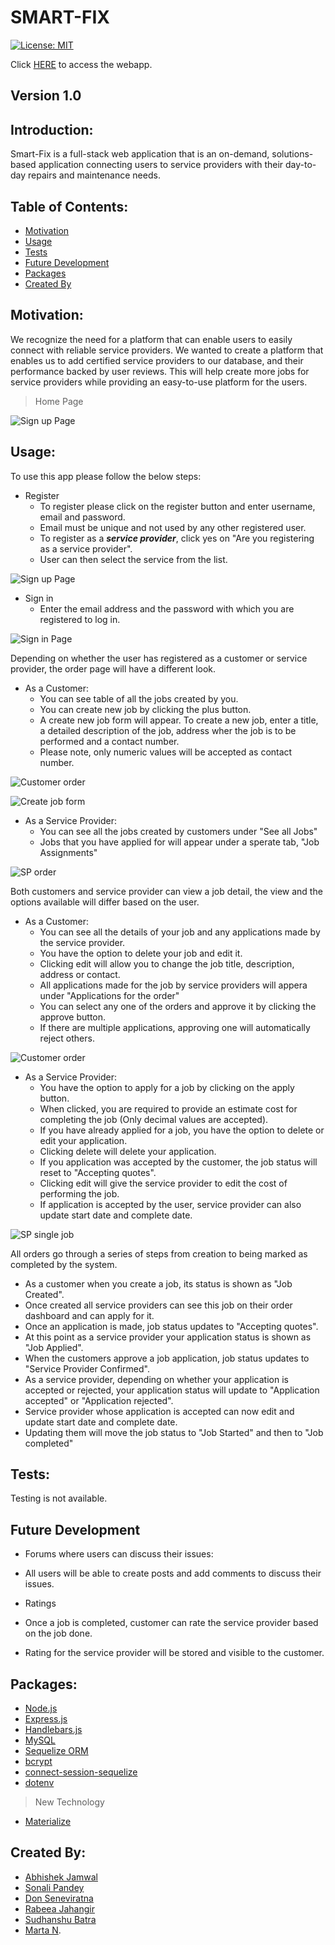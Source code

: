 # SMART-FIX
[![License: MIT](https://img.shields.io/badge/License-MIT-yellow.svg)](https://opensource.org/licenses/MIT)

Click [HERE](https://floating-cove-91289.herokuapp.com/) to access the webapp.
## Version 1.0
## Introduction:
Smart-Fix is a full-stack web application that is an on-demand, solutions-based application connecting users to service providers with their day-to-day repairs and maintenance needs. 

## Table of Contents:

* [Motivation](#motivation)
* [Usage](#usage)
* [Tests](#tests)
* [Future Development](#future-development)
* [Packages](#packages)
* [Created By](#created-by)


## Motivation:
We recognize the need for a platform that can enable users to easily connect with reliable service providers. We wanted to create a platform that enables us to add certified service providers to our database, and their performance backed by user reviews. This will help create more jobs for service providers while providing an easy-to-use platform for the users.

>Home Page

![Sign up Page](./images/homepage.PNG)

## Usage:
To use this app please follow the below steps:
* Register
  * To register please click on the register button and enter username, email and password.
  * Email must be unique and not used by any other registered user.
  * To register as a **_service provider_**, click yes on "Are you registering as a service provider".
  * User can then select the service from the list.

![Sign up Page](./images/SignUp.PNG)

* Sign in
  * Enter the email address and the password with which you are registered to log in.

![Sign in Page](./images/SignIn.PNG)

Depending on whether the user has registered as a customer or service provider, the order page will have a different look.

* As a Customer:
  * You can see table of all the jobs created by you.
  * You can create new job by clicking the plus button.
  * A create new job form will appear. To create a new job, enter a title, a detailed description of the job, address wher the job is to be performed and a contact number.
  * Please note, only numeric values will be accepted as contact number.

![Customer order](./images/orderPageCustomer.PNG)

![Create job form](./images/NewJobForm.PNG)

* As a Service Provider:
  * You can see all the jobs created by customers under "See all Jobs"
  * Jobs that you have applied for will appear under a sperate tab, "Job Assignments"

![SP order](./images/orderPageSP.PNG)

Both customers and service provider can view a job detail, the view and the options available will differ based on the user.

* As a Customer:
  * You can see all the details of your job and any applications made by the service provider.
  * You have the option to delete your job and edit it.
  * Clicking edit will allow you to change the job title, description, address or contact.
  * All applications made for the job by service providers will appera under "Applications for the order"
  * You can select any one of the orders and approve it by clicking the approve button.
  * If there are multiple applications, approving one will automatically reject others.

![Customer order](./images/CustviewSingleJob.PNG)

* As a Service Provider:
  * You have the option to apply for a job by clicking on the apply button.
  * When clicked, you are required to provide an estimate cost for completing the job (Only decimal values are accepted).
  * If you have already applied for a job, you have the option to delete or edit your application.
  * Clicking delete will delete your application.
  * If you application was accepted by the customer, the job status will reset to "Accepting quotes".
  * Clicking edit will give the service provider to edit the cost of performing the job.
  * If application is accepted by the user, service provider can also update start date and complete date.

![SP single job](./images/SPviewSingleJob.PNG)

All orders go through a series of steps from creation to being marked as completed by the system.
  * As a customer when you create a job, its status is shown as "Job Created".
  * Once created all service providers can see this job on their order dashboard and can apply for it.
  * Once an application is made, job status updates to "Accepting quotes".
  * At this point as a service provider your application status is shown as "Job Applied".
  * When the customers approve a job application, job status updates to "Service Provider Confirmed".
  * As a service provider, depending on whether your application is accepted or rejected, your application status will update to "Application accepted" or "Application rejected".
  * Service provider whose application is accepted can now edit and update start date and complete date.
  * Updating them will move the job status to "Job Started" and then to "Job completed"

## Tests:
Testing is not available.

## Future Development
* Forums where users can discuss their issues:
 * All users will be able to create posts and add comments to discuss their issues.

* Ratings
 * Once a job is completed, customer can rate the service provider based on the job done.
 * Rating for the service provider will be stored and visible to the customer.

## Packages:

* [Node.js](https://nodejs.org/en/)
* [Express.js](https://expressjs.com/)
* [Handlebars.js](https://handlebarsjs.com/)
* [MySQL](https://www.mysql.com/)
* [Sequelize ORM](https://sequelize.org/)
* [bcrypt](https://www.npmjs.com/package/bcrypt)
* [connect-session-sequelize](https://www.npmjs.com/package/connect-session-sequelize)
* [dotenv](https://www.npmjs.com/package/dotenv)
>New Technology
* [Materialize](https://materializecss.com/)

## Created By:
* [Abhishek Jamwal](https://github.com/jamwalab)
* [Sonali Pandey](https://github.com/sonali-pandey)
* [Don Seneviratna](https://github.com/DonNavinS)
* [Rabeea Jahangir](https://github.com/rabeeajahangir)
* [Sudhanshu Batra](https://github.com/sudbatra)
* [Marta N](https://github.com/martaniz).

 
